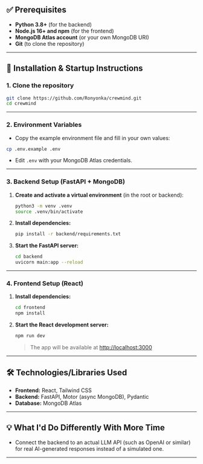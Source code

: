 ## ✅ Prerequisites

- **Python 3.8+** (for the backend)
- **Node.js 16+ and npm** (for the frontend)
- **MongoDB Atlas account** (or your own MongoDB URI)
- **Git** (to clone the repository)

---

## 🚀 Installation & Startup Instructions

### 1. Clone the repository

```bash
git clone https://github.com/Ronyonka/crewmind.git
cd crewmind
```

---

### 2. Environment Variables

- Copy the example environment file and fill in your own values:

```bash
cp .env.example .env
```

- Edit `.env` with your MongoDB Atlas credentials.

---

### 3. Backend Setup (FastAPI + MongoDB)

1. **Create and activate a virtual environment** (in the root or backend):

   ```bash
   python3 -m venv .venv
   source .venv/bin/activate
   ```

2. **Install dependencies:**

   ```bash
   pip install -r backend/requirements.txt
   ```

3. **Start the FastAPI server:**

   ```bash
   cd backend
   uvicorn main:app --reload
   ```

---

### 4. Frontend Setup (React)

1. **Install dependencies:**

   ```bash
   cd frontend
   npm install
   ```

2. **Start the React development server:**

   ```bash
   npm run dev
   ```

   > The app will be available at [http://localhost:3000](http://localhost:3000)

---

## 🛠️ Technologies/Libraries Used

- **Frontend:** React, Tailwind CSS
- **Backend:** FastAPI, Motor (async MongoDB), Pydantic
- **Database:** MongoDB Atlas

---

## 💡 What I'd Do Differently With More Time

- Connect the backend to an actual LLM API (such as OpenAI or similar) for real AI-generated responses instead of a simulated one.

---
